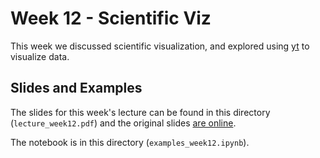 # Week 12 - Scientific Viz

This week we discussed scientific visualization, and explored using
[yt](http://yt-project.org/) to visualize data.

## Slides and Examples

The slides for this week's lecture can be found in this directory (`lecture_week12.pdf`)
and the original slides [are
online](https://docs.google.com/presentation/d/1pRYQSiq8ukSeZwcEkg2qhxmDM5LTQWKmMmseAj6PBWA/edit).

The notebook is in this directory (`examples_week12.ipynb`).
